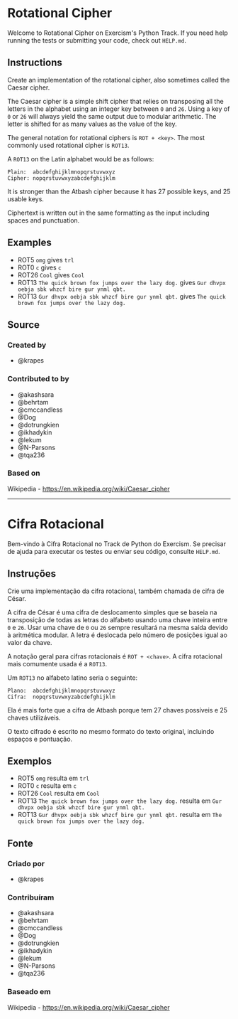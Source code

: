 # Rotational Cipher

Welcome to Rotational Cipher on Exercism's Python Track.
If you need help running the tests or submitting your code, check out `HELP.md`.

## Instructions

Create an implementation of the rotational cipher, also sometimes called the Caesar cipher.

The Caesar cipher is a simple shift cipher that relies on transposing all the letters in the alphabet using an integer key between `0` and `26`.
Using a key of `0` or `26` will always yield the same output due to modular arithmetic.
The letter is shifted for as many values as the value of the key.

The general notation for rotational ciphers is `ROT + <key>`.
The most commonly used rotational cipher is `ROT13`.

A `ROT13` on the Latin alphabet would be as follows:

```text
Plain:  abcdefghijklmnopqrstuvwxyz
Cipher: nopqrstuvwxyzabcdefghijklm
```

It is stronger than the Atbash cipher because it has 27 possible keys, and 25 usable keys.

Ciphertext is written out in the same formatting as the input including spaces and punctuation.

## Examples

- ROT5 `omg` gives `trl`
- ROT0 `c` gives `c`
- ROT26 `Cool` gives `Cool`
- ROT13 `The quick brown fox jumps over the lazy dog.` gives `Gur dhvpx oebja sbk whzcf bire gur ynml qbt.`
- ROT13 `Gur dhvpx oebja sbk whzcf bire gur ynml qbt.` gives `The quick brown fox jumps over the lazy dog.`

## Source

### Created by

- @krapes

### Contributed to by

- @akashsara
- @behrtam
- @cmccandless
- @Dog
- @dotrungkien
- @ikhadykin
- @lekum
- @N-Parsons
- @tqa236

### Based on

Wikipedia - https://en.wikipedia.org/wiki/Caesar_cipher

---

# Cifra Rotacional

Bem-vindo à Cifra Rotacional no Track de Python do Exercism.
Se precisar de ajuda para executar os testes ou enviar seu código, consulte `HELP.md`.

## Instruções

Crie uma implementação da cifra rotacional, também chamada de cifra de César.

A cifra de César é uma cifra de deslocamento simples que se baseia na transposição de todas as letras do alfabeto usando uma chave inteira entre `0` e `26`.
Usar uma chave de `0` ou `26` sempre resultará na mesma saída devido à aritmética modular.
A letra é deslocada pelo número de posições igual ao valor da chave.

A notação geral para cifras rotacionais é `ROT + <chave>`.
A cifra rotacional mais comumente usada é a `ROT13`.

Um `ROT13` no alfabeto latino seria o seguinte:

```text
Plano:  abcdefghijklmnopqrstuvwxyz
Cifra:  nopqrstuvwxyzabcdefghijklm
```

Ela é mais forte que a cifra de Atbash porque tem 27 chaves possíveis e 25 chaves utilizáveis.

O texto cifrado é escrito no mesmo formato do texto original, incluindo espaços e pontuação.

## Exemplos

- ROT5 `omg` resulta em `trl`
- ROT0 `c` resulta em `c`
- ROT26 `Cool` resulta em `Cool`
- ROT13 `The quick brown fox jumps over the lazy dog.` resulta em `Gur dhvpx oebja sbk whzcf bire gur ynml qbt.`
- ROT13 `Gur dhvpx oebja sbk whzcf bire gur ynml qbt.` resulta em `The quick brown fox jumps over the lazy dog.`

## Fonte

### Criado por

- @krapes

### Contribuíram

- @akashsara
- @behrtam
- @cmccandless
- @Dog
- @dotrungkien
- @ikhadykin
- @lekum
- @N-Parsons
- @tqa236

### Baseado em

Wikipedia - https://en.wikipedia.org/wiki/Caesar_cipher